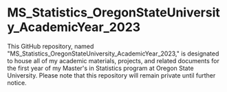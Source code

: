 # MS_Statistics_OregonStateUniversity_AcademicYear_2023
This GitHub repository, named "MS_Statistics_OregonStateUniversity_AcademicYear_2023," is designated to house all of my academic materials, projects, and related documents for the first year of my Master's in Statistics program at Oregon State University. Please note that this repository will remain private until further notice.
